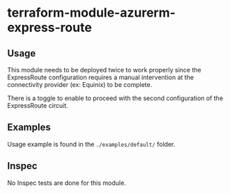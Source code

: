 # terraform-module-azurerm-express-route

## Usage

This module needs to be deployed twice to work properly since the ExpressRoute configuration requires a manual intervention at the connectivity provider (ex: Equinix) to be complete.

There is a toggle to enable to proceed with the second configuration of the ExpressRoute circuit.

<!-- BEGINNING OF PRE-COMMIT-TERRAFORM DOCS HOOK -->
<!-- END OF PRE-COMMIT-TERRAFORM DOCS HOOK -->
## Examples

Usage example is found in the `./examples/default/` folder.

## Inspec

No Inspec tests are done for this module.

